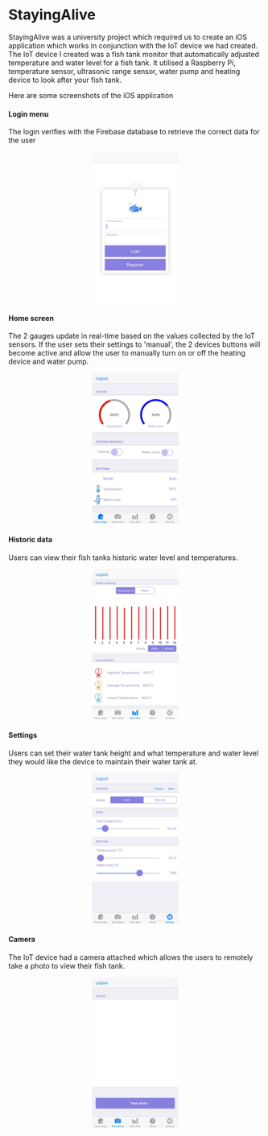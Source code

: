 # StayingAlive

StayingAlive was a university project which required us to create an iOS application which works in conjunction with the IoT device we had created.
The IoT device I created was a fish tank monitor that automatically adjusted temperature and water level for a fish tank. 
It utilised a Raspberry Pi, temperature sensor, ultrasonic range sensor, water pump and heating device to look after your fish tank.

Here are some screenshots of the iOS application

#### Login menu
The login verifies with the Firebase database to retrieve the correct data for the user
<p align="center">
<img src="Screenshots/Login.jpg" height="300">
</p>

#### Home screen
The 2 gauges update in real-time based on the values collected by the IoT sensors. If the user sets their settings to 'manual', 
the 2 devices buttons will become active and allow the user to manually turn on or off the heating device and water pump. 
<p align="center">
<img src="Screenshots/Home.jpg" height="300">
</p>

#### Historic data
Users can view their fish tanks historic water level and temperatures.
<p align="center">
<img src="Screenshots/Historic.jpg" height="300">
</p>

#### Settings
Users can set their water tank height and what temperature and water level they would like the device to maintain their water tank 
at.
<p align="center">
<img src="Screenshots/Setting.jpg" height="300">
</p>

#### Camera 
The IoT device had a camera attached which allows the users to remotely take a photo to view their fish tank.
<p align="center">
<img src="Screenshots/Camera.jpg" height="300">
</p>
